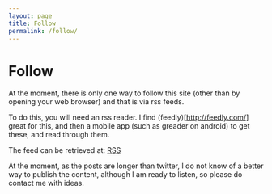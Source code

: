 ```yaml
---
layout: page
title: Follow
permalink: /follow/
---
```


<h1 class="content-subhead">Follow</h1>

At the moment, there is only one way to follow this site (other than by opening your web browser) and that is via rss feeds.

To do this, you will need an rss reader.  I find (feedly)[http://feedly.com/] great for this, and then a mobile app (such as greader on android) to get these, and read through them.

The feed can be retrieved at:
<a class="pure-button" href="{{ site.url }}rss">RSS</a>

At the moment, as the posts are longer than twitter, I do not know of a better way to publish the content, although I am ready to listen, so please do contact me with ideas.